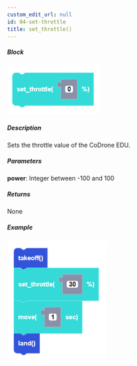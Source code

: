 ```yaml
---
custom_edit_url: null
id: 04-set-throttle
title: set_throttle()
---
```


##### Block

![set throttle block image](set_throttle.PNG)

##### Description

Sets the throttle value of the CoDrone EDU.

##### Parameters
**power**: Integer between -100 and 100 <br /> 

##### Returns

None

##### Example

![set throttle example](set_throttle_example.PNG)

